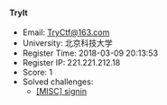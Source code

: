 #### TryIt  

* Email: TryCtf@163.com  
* University: 北京科技大学  
* Register Time: 2018-03-09 20:13:53  
* Register IP: 221.221.212.18  
* Score: 1  
* Solved challenges: 
  * [[MISC] signin](https://github.com/SniperOJ/Challenges/blob/master/MISC/signin.json)  
